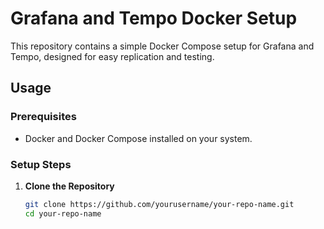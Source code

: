 # Grafana and Tempo Docker Setup

This repository contains a simple Docker Compose setup for Grafana and Tempo, designed for easy replication and testing.

## **Usage**

### **Prerequisites**

- Docker and Docker Compose installed on your system.

### **Setup Steps**

1. **Clone the Repository**

   ```bash
   git clone https://github.com/yourusername/your-repo-name.git
   cd your-repo-name
